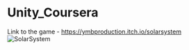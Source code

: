 # Unity_Coursera
Link to the game - https://ymbproduction.itch.io/solarsystem
<br>
![SolarSystem](https://github.com/yuvalBerghaus/Unity_Coursera/assets/65304080/ffd4e4bf-3a89-43f5-880c-e6d48222fdd8)
